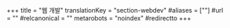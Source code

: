 +++
title = "웹 개발"
translationKey = "section-webdev"
#aliases = [""]
#url = ""
#relcanonical = ""
metarobots = "noindex"
#redirectto
+++

